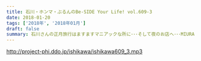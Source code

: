 ```yaml
---
title: 石川・ホンマ・ぶるんのBe-SIDE Your Life! vol.609-3
date: 2018-01-20
tags: ['2018年', '2018年01月']
draft: false
summary: 石川さんの正月旅行はますますマニアックな所に･･･そして夜のお店へ･･･MIURA
---
```


http://project-phi.ddo.jp/ishikawa/ishikawa609_3.mp3
